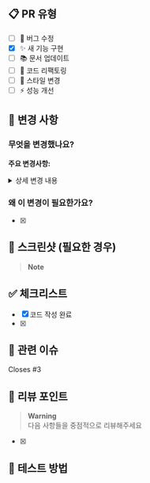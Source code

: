 ## 📋 PR 유형
<!-- 해당하는 것에 ✅ 표시해주세요 -->
- [ ] 🐛 버그 수정
- [x] ✨ 새 기능 구현
- [ ] 📚 문서 업데이트
- [ ] 🔧 코드 리팩토링
- [ ] 🎨 스타일 변경
- [ ] ⚡ 성능 개선

## 📝 변경 사항

### 무엇을 변경했나요?


**주요 변경사항:**


<details>
<summary>상세 변경 내용</summary>



</details>

### 왜 이 변경이 필요한가요?
- [x] 


## 📸 스크린샷 (필요한 경우)
<!-- UI 변경사항이 있다면 Before/After 스크린샷을 첨부해주세요 -->

> **Note**  

## ✅ 체크리스트
- [x] 코드 작성 완료
- [x]
## 🔗 관련 이슈
<!-- 관련된 이슈가 있다면 연결해주세요 -->
Closes #3
<!-- Related to #이슈번호 -->

## 📌 리뷰 포인트

> **Warning**  
> 다음 사항들을 중점적으로 리뷰해주세요
- [x]

## 🚀 테스트 방법

```bash
